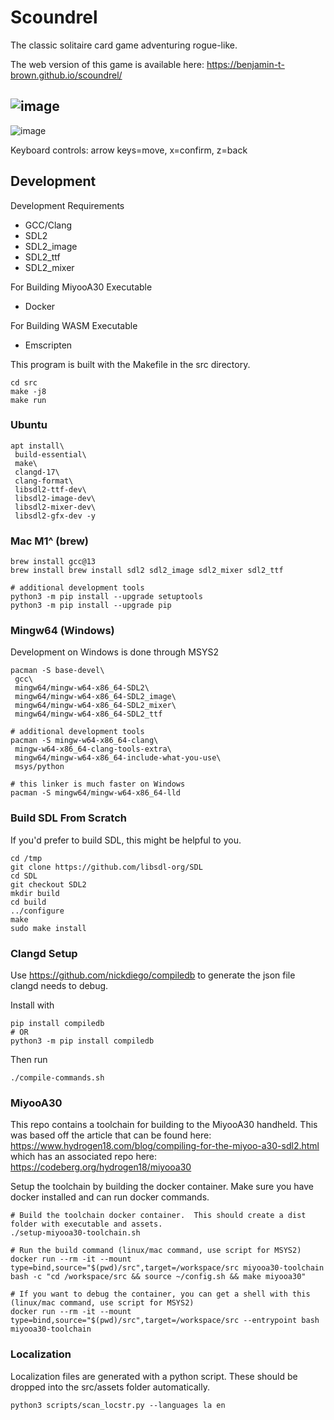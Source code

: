 # Scoundrel

The classic solitaire card game adventuring rogue-like.

The web version of this game is available here: https://benjamin-t-brown.github.io/scoundrel/

![image](https://github.com/user-attachments/assets/ba5bc38f-a0d4-4410-a22e-c1ce5bbc61f4)
-
![image](https://github.com/user-attachments/assets/d33a161a-bbad-4bdf-992d-c63011a776cf)

Keyboard controls: arrow keys=move, x=confirm, z=back 

## Development

Development Requirements
  - GCC/Clang
  - SDL2
  - SDL2_image
  - SDL2_ttf
  - SDL2_mixer

For Building MiyooA30 Executable
  - Docker

For Building WASM Executable
  - Emscripten

This program is built with the Makefile in the src directory.

```
cd src
make -j8
make run
```

### Ubuntu

```
apt install\
 build-essential\
 make\
 clangd-17\
 clang-format\
 libsdl2-ttf-dev\
 libsdl2-image-dev\
 libsdl2-mixer-dev\
 libsdl2-gfx-dev -y
```

### Mac M1^ (brew)

```
brew install gcc@13
brew install brew install sdl2 sdl2_image sdl2_mixer sdl2_ttf

# additional development tools
python3 -m pip install --upgrade setuptools
python3 -m pip install --upgrade pip
```

### Mingw64 (Windows)

Development on Windows is done through MSYS2

```
pacman -S base-devel\
 gcc\
 mingw64/mingw-w64-x86_64-SDL2\
 mingw64/mingw-w64-x86_64-SDL2_image\
 mingw64/mingw-w64-x86_64-SDL2_mixer\
 mingw64/mingw-w64-x86_64-SDL2_ttf

# additional development tools
pacman -S mingw-w64-x86_64-clang\
 mingw-w64-x86_64-clang-tools-extra\
 mingw64/mingw-w64-x86_64-include-what-you-use\
 msys/python

# this linker is much faster on Windows
pacman -S mingw64/mingw-w64-x86_64-lld
```

### Build SDL From Scratch

If you'd prefer to build SDL, this might be helpful to you.

```
cd /tmp
git clone https://github.com/libsdl-org/SDL
cd SDL
git checkout SDL2
mkdir build
cd build
../configure
make
sudo make install
```

### Clangd Setup

Use https://github.com/nickdiego/compiledb to generate the json file clangd needs to debug.

Install with 

```
pip install compiledb
# OR
python3 -m pip install compiledb
```

Then run

```
./compile-commands.sh
```

### MiyooA30

This repo contains a toolchain for building to the MiyooA30 handheld.  This was based off the article that can be found here: https://www.hydrogen18.com/blog/compiling-for-the-miyoo-a30-sdl2.html which has an associated repo here: https://codeberg.org/hydrogen18/miyooa30

Setup the toolchain by building the docker container.  Make sure you have docker installed and can run docker commands.
```
# Build the toolchain docker container.  This should create a dist folder with executable and assets.
./setup-miyooa30-toolchain.sh

# Run the build command (linux/mac command, use script for MSYS2)
docker run --rm -it --mount type=bind,source="$(pwd)/src",target=/workspace/src miyooa30-toolchain bash -c "cd /workspace/src && source ~/config.sh && make miyooa30"

# If you want to debug the container, you can get a shell with this (linux/mac command, use script for MSYS2)
docker run --rm -it --mount type=bind,source="$(pwd)/src",target=/workspace/src --entrypoint bash miyooa30-toolchain
```

### Localization

Localization files are generated with a python script.  These should be dropped into the src/assets folder automatically.
```
python3 scripts/scan_locstr.py --languages la en
```
